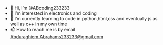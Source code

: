 - 👋 Hi, I’m @ABcoding233233
- 👀 I’m interested in electronics and coding
- 🌱 I’m currently learning to code in python,html,css and eventually js as well as c++ in my own time
- 📫 How to reach me is by email Abduraghiem.Abrahams233233@gmail.com

<!---
ABcoding233233/ABcoding233233 is a ✨ special ✨ repository because its `README.md` (this file) appears on your GitHub profile.
You can click the Preview link to take a look at your changes.
--->
